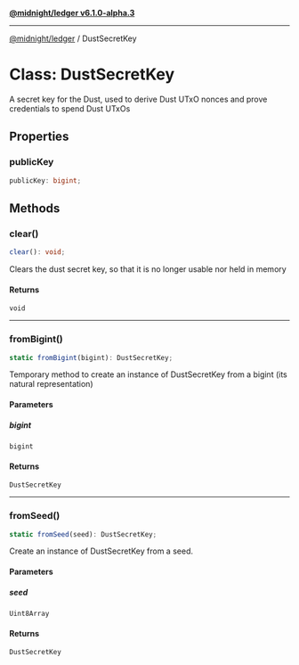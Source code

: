 [**@midnight/ledger v6.1.0-alpha.3**](../README.md)

***

[@midnight/ledger](../globals.md) / DustSecretKey

# Class: DustSecretKey

A secret key for the Dust, used to derive Dust UTxO nonces and prove credentials to spend Dust UTxOs

## Properties

### publicKey

```ts
publicKey: bigint;
```

## Methods

### clear()

```ts
clear(): void;
```

Clears the dust secret key, so that it is no longer usable nor held in memory

#### Returns

`void`

***

### fromBigint()

```ts
static fromBigint(bigint): DustSecretKey;
```

Temporary method to create an instance of DustSecretKey from a bigint (its natural representation)

#### Parameters

##### bigint

`bigint`

#### Returns

`DustSecretKey`

***

### fromSeed()

```ts
static fromSeed(seed): DustSecretKey;
```

Create an instance of DustSecretKey from a seed.

#### Parameters

##### seed

`Uint8Array`

#### Returns

`DustSecretKey`
